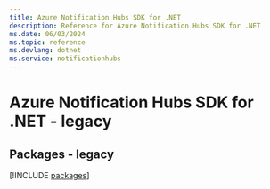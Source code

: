 ```yaml
---
title: Azure Notification Hubs SDK for .NET
description: Reference for Azure Notification Hubs SDK for .NET
ms.date: 06/03/2024
ms.topic: reference
ms.devlang: dotnet
ms.service: notificationhubs
---
```

# Azure Notification Hubs SDK for .NET - legacy
## Packages - legacy
[!INCLUDE [packages](notification-hubs-index.md)]